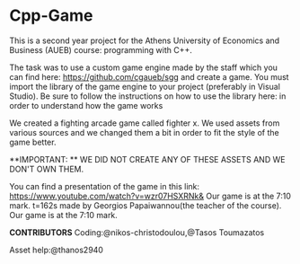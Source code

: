 # Cpp-Game
This is a second year project for the Athens University of Economics and Business (AUEB) course: programming with C++.

The task was to use a custom game engine made by the staff which you can find here: https://github.com/cgaueb/sgg and create a game. You must import the library of the game engine to your project (preferably in Visual Studio). Be sure to follow the instructions on how to use the library here: in order to understand how the game works

We created a fighting arcade game called fighter x. We used assets from various sources and we changed them a bit in order to fit the style of the game better. 




**IMPORTANT: ** WE DID NOT CREATE ANY OF THESE ASSETS AND WE DON'T OWN THEM.

You can find a presentation of the game in this link: https://www.youtube.com/watch?v=wzr07HSXRNk& Our game is at the 7:10 mark. t=162s made by Georgios Papaiwannou(the teacher of the course). Our game is at the 7:10 mark.


**CONTRIBUTORS**
Coding:@nikos-christodoulou,@Tasos Toumazatos

Asset help:@thanos2940
